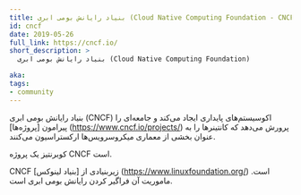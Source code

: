 ```yaml
---
title: بنیاد رایانش بومی ابری (Cloud Native Computing Foundation - CNCF)
id: cncf
date: 2019-05-26
full_link: https://cncf.io/
short_description: >
  بنیاد رایانش بومی ابری (Cloud Native Computing Foundation)

aka:
tags:
- community
---
```

 بنیاد رایانش بومی ابری (CNCF) اکوسیستم‌های پایداری ایجاد می‌کند و جامعه‌ای را پیرامون [پروژه‌ها] (https://www.cncf.io/projects/) پرورش می‌دهد که کانتینرها را به عنوان بخشی از معماری میکروسرویس‌ها ارکستراسیون می‌کنند.

کوبرنتیز یک پروژه CNCF است.

<!--more-->

CNCF زیربنیادی از [بنیاد لینوکس] (https://www.linuxfoundation.org/) است. ماموریت آن فراگیر کردن رایانش بومی ابری است.

